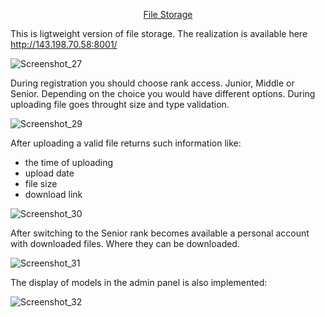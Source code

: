 <p align="center">
<a href="http://143.198.70.58:8001/">File Storage</a>
</p>

This is ligtweight version of file storage. The realization is available here http://143.198.70.58:8001/

![Screenshot_27](https://user-images.githubusercontent.com/93654788/230741496-c4fe1fc0-5b2d-44b2-8ef5-2157b6ac755f.jpg)

During registration you should choose rank access. Junior, Middle or Senior. Depending on the choice you would have different options.
During uploading file goes throught size and type validation.

![Screenshot_29](https://user-images.githubusercontent.com/93654788/230741616-33f7fb60-c103-4d5f-8f28-4951bbfcc526.jpg)

After uploading a valid file returns such information like:
- the time of uploading 
- upload date
- file size
- download link


![Screenshot_30](https://user-images.githubusercontent.com/93654788/230741675-636f3e50-4500-47dd-b67c-0249fc1c3edb.jpg)

After switching to the Senior rank becomes available a personal account with downloaded files. Where they can be downloaded.

![Screenshot_31](https://user-images.githubusercontent.com/93654788/230741792-dff23ed9-2734-4e61-a110-5d6cadb09ea9.jpg)

The display of models in the admin panel is also implemented:

![Screenshot_32](https://user-images.githubusercontent.com/93654788/230742262-294f023a-282d-4b2c-a284-92fa4a6bc210.jpg)

